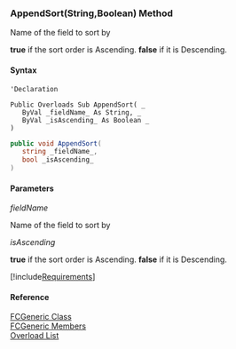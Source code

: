 ﻿### AppendSort(String,Boolean) Method

Name of the field to sort by

**true** if the sort order is Ascending. **false** if it is Descending.

#### Syntax

```vbnet
'Declaration

Public Overloads Sub AppendSort( _
   ByVal _fieldName_ As String, _
   ByVal _isAscending_ As Boolean _
) 
```

```csharp
public void AppendSort( 
   string _fieldName_,
   bool _isAscending_
)
```

#### Parameters

_fieldName_

Name of the field to sort by

_isAscending_

**true** if the sort order is Ascending. **false** if it is Descending.

[!include[Requirements](../partials/requirements.md)]

#### Reference

[FCGeneric Class](fcSDK~FChoice.Foundation.FCGeneric.md)  
[FCGeneric Members](fcSDK~FChoice.Foundation.FCGeneric_members.md)  
[Overload List](fcSDK~FChoice.Foundation.FCGeneric~AppendSort.md)